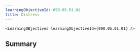 ```yaml
---
learningObjectiveId: 090.05.01.01
title: Distress
---
```


```tsx eval
<LearningOBjectives learningObjectiveId={090.05.01.01} />
```

## Summary
